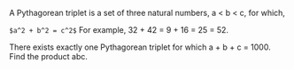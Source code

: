 A Pythagorean triplet is a set of three natural numbers, a < b < c, for which,

`$a^2 + b^2 = c^2$`
For example, 32 + 42 = 9 + 16 = 25 = 52.

There exists exactly one Pythagorean triplet for which a + b + c = 1000.
Find the product abc.
